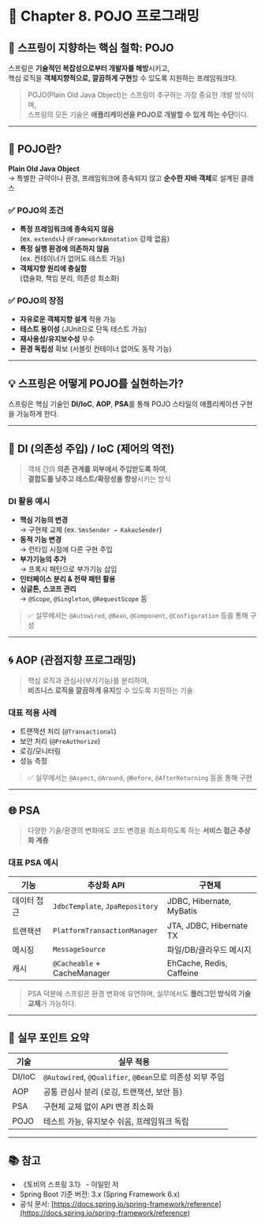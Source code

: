 # 🌱 Chapter 8. POJO 프로그래밍

## 🧭 스프링이 지향하는 핵심 철학: POJO

스프링은 **기술적인 복잡성으로부터 개발자를 해방**시키고,  
핵심 로직을 **객체지향적으로, 깔끔하게 구현**할 수 있도록 지원하는 프레임워크다.

> POJO(Plain Old Java Object)는 스프링이 추구하는 가장 중요한 개발 방식이며,  
> 스프링의 모든 기술은 **애플리케이션을 POJO로 개발할 수 있게 하는 수단**이다.

---

## 🧾 POJO란?

**Plain Old Java Object**  
→ 특별한 규약이나 환경, 프레임워크에 종속되지 않고 **순수한 자바 객체**로 설계된 클래스

### ✅ POJO의 조건

- **특정 프레임워크에 종속되지 않음**  
  (ex. `extends`나 `@FrameworkAnnotation` 강제 없음)
- **특정 실행 환경에 의존하지 않음**  
  (ex. 컨테이너가 없어도 테스트 가능)
- **객체지향 원리에 충실함**  
  (캡슐화, 책임 분리, 의존성 최소화)

### ✅ POJO의 장점

- **자유로운 객체지향 설계** 적용 가능
- **테스트 용이성** (JUnit으로 단독 테스트 가능)
- **재사용성/유지보수성** 우수
- **환경 독립성** 확보 (서블릿 컨테이너 없어도 동작 가능)

---

## 💡 스프링은 어떻게 POJO를 실현하는가?

스프링은 핵심 기술인 **DI/IoC**, **AOP**, **PSA**를 통해 POJO 스타일의 애플리케이션 구현을 가능하게 한다.

---

## 🧪 DI (의존성 주입) / IoC (제어의 역전)

> 객체 간의 **의존 관계를 외부에서 주입받도록 하여**,  
> **결합도를 낮추고 테스트/확장성을 향상**시키는 방식

### DI 활용 예시

- **핵심 기능의 변경**  
  → 구현체 교체 (ex. `SmsSender → KakaoSender`)
- **동적 기능 변경**  
  → 런타임 시점에 다른 구현 주입
- **부가기능의 추가**  
  → 프록시 패턴으로 부가기능 삽입
- **인터페이스 분리 & 전략 패턴 활용**
- **싱글톤, 스코프 관리**  
  → `@Scope`, `@Singleton`, `@RequestScope` 등

> ✅ 실무에서는 `@Autowired`, `@Bean`, `@Component`, `@Configuration` 등을 통해 구성

---

## 🌀 AOP (관점지향 프로그래밍)

> 핵심 로직과 관심사(부가기능)를 분리하여,  
> **비즈니스 로직을 깔끔하게 유지**할 수 있도록 지원하는 기술

### 대표 적용 사례

- 트랜잭션 처리 (`@Transactional`)
- 보안 처리 (`@PreAuthorize`)
- 로깅/모니터링
- 성능 측정

> ✅ 실무에서는 `@Aspect`, `@Around`, `@Before`, `@AfterReturning` 등을 통해 구현

---

## 🌐 PSA

> 다양한 기술/환경의 변화에도 코드 변경을 최소화하도록 하는 **서비스 접근 추상화 계층**

### 대표 PSA 예시

| 기능 | 추상화 API | 구현체 |
|------|------------|--------|
| 데이터 접근 | `JdbcTemplate`, `JpaRepository` | JDBC, Hibernate, MyBatis |
| 트랜잭션 | `PlatformTransactionManager` | JTA, JDBC, Hibernate TX |
| 메시징 | `MessageSource` | 파일/DB/클라우드 메시지 |
| 캐시 | `@Cacheable` + CacheManager | EhCache, Redis, Caffeine |

> PSA 덕분에 스프링은 환경 변화에 유연하며, 실무에서도 **플러그인 방식의 기술 교체**가 가능하다.

---

## 📌 실무 포인트 요약

| 기술 | 실무 적용 |
|------|-----------|
| DI/IoC | `@Autowired`, `@Qualifier`, `@Bean`으로 의존성 외부 주입 |
| AOP | 공통 관심사 분리 (로깅, 트랜잭션, 보안 등) |
| PSA | 구현체 교체 없이 API 변경 최소화 |
| POJO | 테스트 가능, 유지보수 쉬움, 프레임워크 독립 |

---

## 📚 참고

- 《토비의 스프링 3.1》 - 이일민 저
- Spring Boot 기준 버전: 3.x (Spring Framework 6.x)
- 공식 문서: [https://docs.spring.io/spring-framework/reference](https://docs.spring.io/spring-framework/reference)
